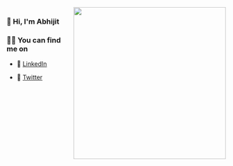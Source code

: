 <img style="border: none;" align="right" width="350" height="350" src="https://drive.google.com/uc?export=view&id=1L7qlisp8ZnGc2zO4SLAkpA45e8JVK5rF">

### 🖖 Hi, I'm Abhijit

### 👨‍💻 You can find me on

- 🔗 [LinkedIn](https://www.linkedin.com/in/abhijitparida01)

- 🔗 [Twitter](https://twitter.com/abhijitparida01)
